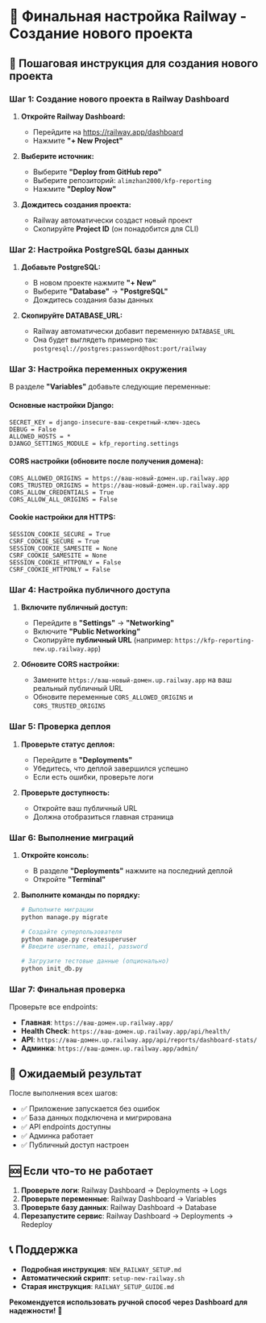 # 🎯 Финальная настройка Railway - Создание нового проекта

## 🚀 **Пошаговая инструкция для создания нового проекта**

### **Шаг 1: Создание нового проекта в Railway Dashboard**

1. **Откройте Railway Dashboard:**
   - Перейдите на https://railway.app/dashboard
   - Нажмите **"+ New Project"**

2. **Выберите источник:**
   - Выберите **"Deploy from GitHub repo"**
   - Выберите репозиторий: `alimzhan2000/kfp-reporting`
   - Нажмите **"Deploy Now"**

3. **Дождитесь создания проекта:**
   - Railway автоматически создаст новый проект
   - Скопируйте **Project ID** (он понадобится для CLI)

### **Шаг 2: Настройка PostgreSQL базы данных**

1. **Добавьте PostgreSQL:**
   - В новом проекте нажмите **"+ New"**
   - Выберите **"Database"** → **"PostgreSQL"**
   - Дождитесь создания базы данных

2. **Скопируйте DATABASE_URL:**
   - Railway автоматически добавит переменную `DATABASE_URL`
   - Она будет выглядеть примерно так: `postgresql://postgres:password@host:port/railway`

### **Шаг 3: Настройка переменных окружения**

В разделе **"Variables"** добавьте следующие переменные:

#### **Основные настройки Django:**
```
SECRET_KEY = django-insecure-ваш-секретный-ключ-здесь
DEBUG = False
ALLOWED_HOSTS = *
DJANGO_SETTINGS_MODULE = kfp_reporting.settings
```

#### **CORS настройки (обновите после получения домена):**
```
CORS_ALLOWED_ORIGINS = https://ваш-новый-домен.up.railway.app
CORS_TRUSTED_ORIGINS = https://ваш-новый-домен.up.railway.app
CORS_ALLOW_CREDENTIALS = True
CORS_ALLOW_ALL_ORIGINS = False
```

#### **Cookie настройки для HTTPS:**
```
SESSION_COOKIE_SECURE = True
CSRF_COOKIE_SECURE = True
SESSION_COOKIE_SAMESITE = None
CSRF_COOKIE_SAMESITE = None
SESSION_COOKIE_HTTPONLY = False
CSRF_COOKIE_HTTPONLY = False
```

### **Шаг 4: Настройка публичного доступа**

1. **Включите публичный доступ:**
   - Перейдите в **"Settings"** → **"Networking"**
   - Включите **"Public Networking"**
   - Скопируйте **публичный URL** (например: `https://kfp-reporting-new.up.railway.app`)

2. **Обновите CORS настройки:**
   - Замените `https://ваш-новый-домен.up.railway.app` на ваш реальный публичный URL
   - Обновите переменные `CORS_ALLOWED_ORIGINS` и `CORS_TRUSTED_ORIGINS`

### **Шаг 5: Проверка деплоя**

1. **Проверьте статус деплоя:**
   - Перейдите в **"Deployments"**
   - Убедитесь, что деплой завершился успешно
   - Если есть ошибки, проверьте логи

2. **Проверьте доступность:**
   - Откройте ваш публичный URL
   - Должна отобразиться главная страница

### **Шаг 6: Выполнение миграций**

1. **Откройте консоль:**
   - В разделе **"Deployments"** нажмите на последний деплой
   - Откройте **"Terminal"**

2. **Выполните команды по порядку:**
   ```bash
   # Выполните миграции
   python manage.py migrate
   
   # Создайте суперпользователя
   python manage.py createsuperuser
   # Введите username, email, password
   
   # Загрузите тестовые данные (опционально)
   python init_db.py
   ```

### **Шаг 7: Финальная проверка**

Проверьте все endpoints:
- **Главная**: `https://ваш-домен.up.railway.app/`
- **Health Check**: `https://ваш-домен.up.railway.app/api/health/`
- **API**: `https://ваш-домен.up.railway.app/api/reports/dashboard-stats/`
- **Админка**: `https://ваш-домен.up.railway.app/admin/`

## 🎯 **Ожидаемый результат**

После выполнения всех шагов:
- ✅ Приложение запускается без ошибок
- ✅ База данных подключена и мигрирована
- ✅ API endpoints доступны
- ✅ Админка работает
- ✅ Публичный доступ настроен

## 🆘 **Если что-то не работает**

1. **Проверьте логи**: Railway Dashboard → Deployments → Logs
2. **Проверьте переменные**: Railway Dashboard → Variables
3. **Проверьте базу данных**: Railway Dashboard → Database
4. **Перезапустите сервис**: Railway Dashboard → Deployments → Redeploy

## 📞 **Поддержка**

- **Подробная инструкция**: `NEW_RAILWAY_SETUP.md`
- **Автоматический скрипт**: `setup-new-railway.sh`
- **Старая инструкция**: `RAILWAY_SETUP_GUIDE.md`

**Рекомендуется использовать ручной способ через Dashboard для надежности!** 🚀

